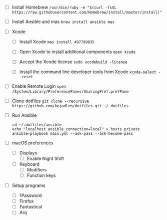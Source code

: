 - [ ] Install Homebrew
  `/usr/bin/ruby -e "$(curl -fsSL https://raw.githubusercontent.com/Homebrew/install/master/install)"`

- [ ] Install Ansible and mas
  `brew install ansible mas`

- [ ] Xcode
  - [ ] Install Xcode
    `mas install 497799835`

  - [ ] Open Xcode to install additional components
    `open Xcode`

  - [ ] Accept the Xcode license
    `sudo xcodebuild -license`

  - [ ] Install the command line developer tools from Xcode
    `xcode-select --reset`

- [ ] Enable Remote Login
  `open /System/Library/PreferencePanes/SharingPref.prefPane`

- [ ] Clone dotfiles
  `git clone --recursive https://github.com/kejadlen/dotfiles.git ~/.dotfiles`

- [ ] Run Ansible
  ```shell
  cd ~/.dotfiles/ansible
  echo "localhost ansible_connection=local" > hosts.private
  ansible-playbook main.yml --ask-pass --ask-become-pass
  ```

- [ ] macOS preferences
  - [ ] Displays
    - [ ] Enable Night Shift
  - [ ] Keyboard
    - [ ] Modifiers
    - [ ] Function keys

- [ ] Setup programs
  - [ ] 1Password
  - [ ] Firefox
  - [ ] Fantastical
  - [ ] Arq
